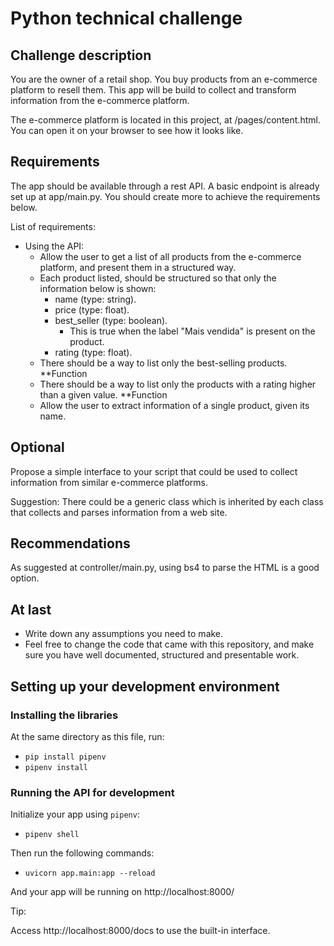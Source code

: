 # Python technical challenge

## Challenge description

You are the owner of a retail shop. You buy products from an e-commerce platform to resell them.
This app will be build to collect and transform information from the e-commerce platform.

The e-commerce platform is located in this project, at /pages/content.html.
You can open it on your browser to see how it looks like.

## Requirements

The app should be available through a rest API.
A basic endpoint is already set up at app/main.py. You should create more to achieve the requirements below.

List of requirements:
  - Using the API:
    - Allow the user to get a list of all products from the e-commerce platform, and present them in a structured way.
    - Each product listed, should be structured so that only the information below is shown:
        - name (type: string).
        - price (type: float).
        - best_seller (type: boolean).
          - This is true when the label "Mais vendida" is present on the product.
        - rating (type: float).
    - There should be a way to list only the best-selling products. **Function
    - There should be a way to list only the products with a rating higher than a given value. **Function
    - Allow the user to extract information of a single product, given its name.

## Optional

Propose a simple interface to your script that could be used to collect information from similar e-commerce platforms.

Suggestion:
There could be a generic class which is inherited by each class that collects and parses information from a web site.

## Recommendations

As suggested at controller/main.py, using bs4 to parse the HTML is a good option.

## At last

* Write down any assumptions you need to make.
* Feel free to change the code that came with this repository,
and make sure you have well documented, structured and presentable work.

## Setting up your development environment

### Installing the libraries
At the same directory as this file, run:
  - `pip install pipenv`
  - `pipenv install`

### Running the API for development
Initialize your app using `pipenv`:

- `pipenv shell`

Then run the following commands:

- `uvicorn app.main:app --reload`

And your app will be running on http://localhost:8000/

Tip:

Access http://localhost:8000/docs to use the built-in interface.
